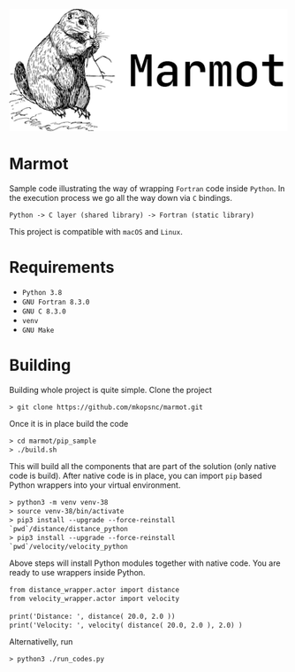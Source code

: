 <p align="center">
  <img src="https://raw.githubusercontent.com/mkopsnc/marmot/main/images/marmot.png">
</p>

# Marmot

Sample code illustrating the way of wrapping `Fortran` code inside `Python`. In the execution process we go all the way down via `C` bindings.

```
Python -> C layer (shared library) -> Fortran (static library)
```

This project is compatible with `macOS` and `Linux`.

# Requirements

* `Python 3.8`
* `GNU Fortran 8.3.0`
* `GNU C 8.3.0`
* `venv`
* `GNU Make`

# Building

Building whole project is quite simple. Clone the project

```
> git clone https://github.com/mkopsnc/marmot.git
```

Once it is in place build the code

```
> cd marmot/pip_sample
> ./build.sh
```

This will build all the components that are part of the solution (only native code is build). After native code is in place, you can import `pip` based Python wrappers into your virtual environment.

```
> python3 -m venv venv-38
> source venv-38/bin/activate
> pip3 install --upgrade --force-reinstall `pwd`/distance/distance_python
> pip3 install --upgrade --force-reinstall `pwd`/velocity/velocity_python
```

Above steps will install Python modules together with native code. You are ready to use wrappers inside Python.

```
from distance_wrapper.actor import distance
from velocity_wrapper.actor import velocity

print('Distance: ', distance( 20.0, 2.0 ))
print('Velocity: ', velocity( distance( 20.0, 2.0 ), 2.0) )
```

Alternativelly, run

```
> python3 ./run_codes.py
```
